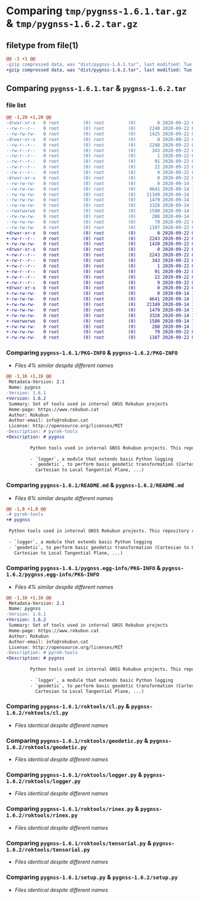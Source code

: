 # Comparing `tmp/pygnss-1.6.1.tar.gz` & `tmp/pygnss-1.6.2.tar.gz`

## filetype from file(1)

```diff
@@ -1 +1 @@
-gzip compressed data, was "dist/pygnss-1.6.1.tar", last modified: Tue Sep 22 08:37:21 2020, max compression
+gzip compressed data, was "dist/pygnss-1.6.2.tar", last modified: Tue Sep 22 08:40:02 2020, max compression
```

## Comparing `pygnss-1.6.1.tar` & `pygnss-1.6.2.tar`

### file list

```diff
@@ -1,20 +1,20 @@
-drwxr-xr-x   0 root         (0) root         (0)        0 2020-09-22 08:37:21.373487 pygnss-1.6.1/
--rw-r--r--   0 root         (0) root         (0)     2248 2020-09-22 08:37:21.373487 pygnss-1.6.1/PKG-INFO
--rw-rw-rw-   0 root         (0) root         (0)     1425 2020-09-22 08:36:48.000000 pygnss-1.6.1/README.md
-drwxr-xr-x   0 root         (0) root         (0)        0 2020-09-22 08:37:21.373487 pygnss-1.6.1/pygnss.egg-info/
--rw-r--r--   0 root         (0) root         (0)     2248 2020-09-22 08:37:21.000000 pygnss-1.6.1/pygnss.egg-info/PKG-INFO
--rw-r--r--   0 root         (0) root         (0)      343 2020-09-22 08:37:21.000000 pygnss-1.6.1/pygnss.egg-info/SOURCES.txt
--rw-r--r--   0 root         (0) root         (0)        1 2020-09-22 08:37:21.000000 pygnss-1.6.1/pygnss.egg-info/dependency_links.txt
--rw-r--r--   0 root         (0) root         (0)       91 2020-09-22 08:37:21.000000 pygnss-1.6.1/pygnss.egg-info/entry_points.txt
--rw-r--r--   0 root         (0) root         (0)       22 2020-09-22 08:37:21.000000 pygnss-1.6.1/pygnss.egg-info/requires.txt
--rw-r--r--   0 root         (0) root         (0)        9 2020-09-22 08:37:21.000000 pygnss-1.6.1/pygnss.egg-info/top_level.txt
-drwxr-xr-x   0 root         (0) root         (0)        0 2020-09-22 08:37:21.373487 pygnss-1.6.1/roktools/
--rw-rw-rw-   0 root         (0) root         (0)        0 2020-09-14 12:33:20.000000 pygnss-1.6.1/roktools/__init__.py
--rw-rw-rw-   0 root         (0) root         (0)     4641 2020-09-14 12:33:20.000000 pygnss-1.6.1/roktools/cl.py
--rw-rw-rw-   0 root         (0) root         (0)    21349 2020-09-14 12:33:20.000000 pygnss-1.6.1/roktools/geodetic.py
--rw-rw-rw-   0 root         (0) root         (0)     1479 2020-09-14 12:33:20.000000 pygnss-1.6.1/roktools/logger.py
--rw-rw-rw-   0 root         (0) root         (0)     3328 2020-09-14 12:33:20.000000 pygnss-1.6.1/roktools/rinex.py
--rwxrwxrwx   0 root         (0) root         (0)     1580 2020-09-14 12:33:20.000000 pygnss-1.6.1/roktools/tensorial.py
--rw-rw-rw-   0 root         (0) root         (0)      288 2020-09-14 12:33:20.000000 pygnss-1.6.1/roktools/time.py
--rw-rw-rw-   0 root         (0) root         (0)       79 2020-09-22 08:37:21.373487 pygnss-1.6.1/setup.cfg
--rw-rw-rw-   0 root         (0) root         (0)     1107 2020-09-22 08:36:48.000000 pygnss-1.6.1/setup.py
+drwxr-xr-x   0 root         (0) root         (0)        0 2020-09-22 08:40:02.164059 pygnss-1.6.2/
+-rw-r--r--   0 root         (0) root         (0)     2243 2020-09-22 08:40:02.164059 pygnss-1.6.2/PKG-INFO
+-rw-rw-rw-   0 root         (0) root         (0)     1420 2020-09-22 08:39:52.000000 pygnss-1.6.2/README.md
+drwxr-xr-x   0 root         (0) root         (0)        0 2020-09-22 08:40:02.164059 pygnss-1.6.2/pygnss.egg-info/
+-rw-r--r--   0 root         (0) root         (0)     2243 2020-09-22 08:40:02.000000 pygnss-1.6.2/pygnss.egg-info/PKG-INFO
+-rw-r--r--   0 root         (0) root         (0)      343 2020-09-22 08:40:02.000000 pygnss-1.6.2/pygnss.egg-info/SOURCES.txt
+-rw-r--r--   0 root         (0) root         (0)        1 2020-09-22 08:40:02.000000 pygnss-1.6.2/pygnss.egg-info/dependency_links.txt
+-rw-r--r--   0 root         (0) root         (0)       91 2020-09-22 08:40:02.000000 pygnss-1.6.2/pygnss.egg-info/entry_points.txt
+-rw-r--r--   0 root         (0) root         (0)       22 2020-09-22 08:40:02.000000 pygnss-1.6.2/pygnss.egg-info/requires.txt
+-rw-r--r--   0 root         (0) root         (0)        9 2020-09-22 08:40:02.000000 pygnss-1.6.2/pygnss.egg-info/top_level.txt
+drwxr-xr-x   0 root         (0) root         (0)        0 2020-09-22 08:40:02.164059 pygnss-1.6.2/roktools/
+-rw-rw-rw-   0 root         (0) root         (0)        0 2020-09-14 12:29:41.000000 pygnss-1.6.2/roktools/__init__.py
+-rw-rw-rw-   0 root         (0) root         (0)     4641 2020-09-14 12:29:41.000000 pygnss-1.6.2/roktools/cl.py
+-rw-rw-rw-   0 root         (0) root         (0)    21349 2020-09-14 12:29:41.000000 pygnss-1.6.2/roktools/geodetic.py
+-rw-rw-rw-   0 root         (0) root         (0)     1479 2020-09-14 12:29:41.000000 pygnss-1.6.2/roktools/logger.py
+-rw-rw-rw-   0 root         (0) root         (0)     3328 2020-09-14 12:29:41.000000 pygnss-1.6.2/roktools/rinex.py
+-rwxrwxrwx   0 root         (0) root         (0)     1580 2020-09-14 12:29:41.000000 pygnss-1.6.2/roktools/tensorial.py
+-rw-rw-rw-   0 root         (0) root         (0)      288 2020-09-14 12:29:41.000000 pygnss-1.6.2/roktools/time.py
+-rw-rw-rw-   0 root         (0) root         (0)       79 2020-09-22 08:40:02.168058 pygnss-1.6.2/setup.cfg
+-rw-rw-rw-   0 root         (0) root         (0)     1107 2020-09-22 08:30:40.000000 pygnss-1.6.2/setup.py
```

### Comparing `pygnss-1.6.1/PKG-INFO` & `pygnss-1.6.2/PKG-INFO`

 * *Files 4% similar despite different names*

```diff
@@ -1,16 +1,16 @@
 Metadata-Version: 2.1
 Name: pygnss
-Version: 1.6.1
+Version: 1.6.2
 Summary: Set of tools used in internal GNSS Rokubun projects
 Home-page: https://www.rokubun.cat
 Author: Rokubun
 Author-email: info@rokubun.cat
 License: http://opensource.org/licenses/MIT
-Description: # pyrok-tools
+Description: # pygnss
         
         Python tools used in internal GNSS Rokubun projects. This repository contains the following modules:
         
         - `logger`, a module that extends basic Python logging
         - `geodetic`, to perform basic geodetic transformation (Cartesian to Geodetic,
           Cartesian to Local Tangential Plane, ...)
```

### Comparing `pygnss-1.6.1/README.md` & `pygnss-1.6.2/README.md`

 * *Files 6% similar despite different names*

```diff
@@ -1,8 +1,8 @@
-# pyrok-tools
+# pygnss
 
 Python tools used in internal GNSS Rokubun projects. This repository contains the following modules:
 
 - `logger`, a module that extends basic Python logging
 - `geodetic`, to perform basic geodetic transformation (Cartesian to Geodetic,
   Cartesian to Local Tangential Plane, ...)
```

### Comparing `pygnss-1.6.1/pygnss.egg-info/PKG-INFO` & `pygnss-1.6.2/pygnss.egg-info/PKG-INFO`

 * *Files 4% similar despite different names*

```diff
@@ -1,16 +1,16 @@
 Metadata-Version: 2.1
 Name: pygnss
-Version: 1.6.1
+Version: 1.6.2
 Summary: Set of tools used in internal GNSS Rokubun projects
 Home-page: https://www.rokubun.cat
 Author: Rokubun
 Author-email: info@rokubun.cat
 License: http://opensource.org/licenses/MIT
-Description: # pyrok-tools
+Description: # pygnss
         
         Python tools used in internal GNSS Rokubun projects. This repository contains the following modules:
         
         - `logger`, a module that extends basic Python logging
         - `geodetic`, to perform basic geodetic transformation (Cartesian to Geodetic,
           Cartesian to Local Tangential Plane, ...)
```

### Comparing `pygnss-1.6.1/roktools/cl.py` & `pygnss-1.6.2/roktools/cl.py`

 * *Files identical despite different names*

### Comparing `pygnss-1.6.1/roktools/geodetic.py` & `pygnss-1.6.2/roktools/geodetic.py`

 * *Files identical despite different names*

### Comparing `pygnss-1.6.1/roktools/logger.py` & `pygnss-1.6.2/roktools/logger.py`

 * *Files identical despite different names*

### Comparing `pygnss-1.6.1/roktools/rinex.py` & `pygnss-1.6.2/roktools/rinex.py`

 * *Files identical despite different names*

### Comparing `pygnss-1.6.1/roktools/tensorial.py` & `pygnss-1.6.2/roktools/tensorial.py`

 * *Files identical despite different names*

### Comparing `pygnss-1.6.1/setup.py` & `pygnss-1.6.2/setup.py`

 * *Files identical despite different names*

